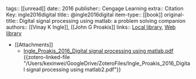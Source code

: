 tags:: [[unread]]
date:: 2016
publisher:: Cengage Learning
extra:: Citation Key: ingle2016digital
title:: @ingle2016digital
item-type:: [[book]]
original-title:: Digital signal processing using matlab: a problem solving companion
authors:: [[Vinay K Ingle]], [[John G Proakis]]
links:: [Local library](zotero://select/library/items/3UZ7M2DC), [Web library](https://www.zotero.org/users/6786528/items/3UZ7M2DC)

- [[Attachments]]
	- [Ingle_Proakis_2016_Digital signal processing using matlab.pdf](zotero://select/library/items/VPK7DIQZ) {{zotero-linked-file "/Users/kexinwei/GoogleDrive/ZoteroFiles/Ingle_Proakis_2016_Digital signal processing using matlab2.pdf"}}